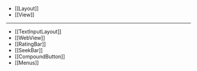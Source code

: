 - [[Layout]]
- [[View]]
---
- [[TextInputLayout]]
- [[WebView]]
- [[RatingBar]]
- [[SeekBar]]
- [[CompoundButton]]
- [[Menus]]